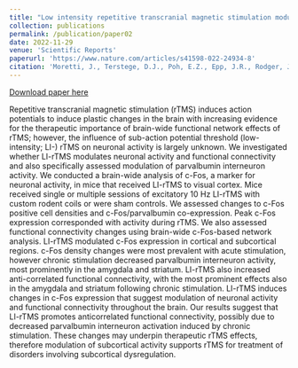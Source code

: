 ```yaml
---
title: "Low intensity repetitive transcranial magnetic stimulation modulates brain-wide functional connectivity to promote anti-correlated c-Fos expression."
collection: publications
permalink: /publication/paper02
date: 2022-11-29
venue: 'Scientific Reports'
paperurl: 'https://www.nature.com/articles/s41598-022-24934-8'
citation: 'Moretti, J., Terstege, D.J., Poh, E.Z., Epp, J.R., Rodger, J. (2022). &quot;Low intensity repetitive transcranial magnetic stimulation modulates brain-wide functional connectivity to promote anti-correlated c-Fos expression.&quot; <i>Journal 1</i>. 12: 20571.'
---
```


[Download paper here](http://dterstege.github.io/files/paper02.pdf)

Repetitive transcranial magnetic stimulation (rTMS) induces action potentials to induce plastic changes in the brain with increasing evidence for the therapeutic importance of brain-wide functional network effects of rTMS; however, the influence of sub-action potential threshold (low-intensity; LI-) rTMS on neuronal activity is largely unknown. We investigated whether LI-rTMS modulates neuronal activity and functional connectivity and also specifically assessed modulation of parvalbumin interneuron activity. We conducted a brain-wide analysis of c-Fos, a marker for neuronal activity, in mice that received LI-rTMS to visual cortex. Mice received single or multiple sessions of excitatory 10 Hz LI-rTMS with custom rodent coils or were sham controls. We assessed changes to c-Fos positive cell densities and c-Fos/parvalbumin co-expression. Peak c-Fos expression corresponded with activity during rTMS. We also assessed functional connectivity changes using brain-wide c-Fos-based network analysis. LI-rTMS modulated c-Fos expression in cortical and subcortical regions. c-Fos density changes were most prevalent with acute stimulation, however chronic stimulation decreased parvalbumin interneuron activity, most prominently in the amygdala and striatum. LI-rTMS also increased anti-correlated functional connectivity, with the most prominent effects also in the amygdala and striatum following chronic stimulation. LI-rTMS induces changes in c-Fos expression that suggest modulation of neuronal activity and functional connectivity throughout the brain. Our results suggest that LI-rTMS promotes anticorrelated functional connectivity, possibly due to decreased parvalbumin interneuron activation induced by chronic stimulation. These changes may underpin therapeutic rTMS effects, therefore modulation of subcortical activity supports rTMS for treatment of disorders involving subcortical dysregulation.
